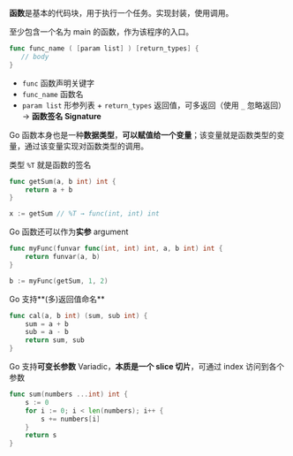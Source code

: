 **函数**是基本的代码块，用于执行一个任务。实现封装，使用调用。

至少包含一个名为 main 的函数，作为该程序的入口。

```go
func func_name ( [param list] ) [return_types] {
   // body
}
```

- `func` 函数声明关键字
- `func_name` 函数名
- `param list` 形参列表 + `return_types` 返回值，可多返回（使用 `_` 忽略返回） → **函数签名 Signature**



Go 函数本身也是一种**数据类型**，**可以赋值给一个变量**；该变量就是函数类型的变量，通过该变量实现对函数类型的调用。

类型 `%T` 就是函数的签名

```go
func getSum(a, b int) int {
	return a + b
}

x := getSum // %T → func(int, int) int
```

Go 函数还可以作为**实参** argument

```go
func myFunc(funvar func(int, int) int, a, b int) int {
	return funvar(a, b)
}

b := myFunc(getSum, 1, 2)
```

Go 支持**(多)返回值命名**

```go
func cal(a, b int) (sum, sub int) {
	sum = a + b
	sub = a - b
	return sum, sub
}
```

Go 支持**可变长参数** Variadic，**本质是一个 slice 切片**，可通过 index 访问到各个参数

```go
func sum(numbers ...int) int {
	s := 0
	for i := 0; i < len(numbers); i++ {
		s += numbers[i]
	}
	return s
}
```

